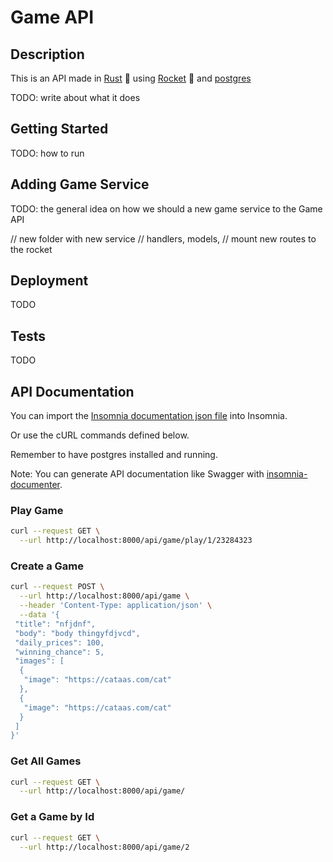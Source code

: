 # Game API

## Description

This is an API made in [Rust](https://www.rust-lang.org/) :crab: using [Rocket](https://github.com/SergioBenitez/Rocket/) :rocket: and [postgres](https://docs.rs/postgres)

TODO: write about what it does

## Getting Started

TODO: how to run

## Adding Game Service

TODO: the general idea on how we should a new game service to the Game API

// new folder with new service
// handlers, models,
// mount new routes to the rocket

## Deployment

TODO

## Tests

TODO

## API Documentation

You can import the [Insomnia documentation json file](insomnia.json) into Insomnia.

Or use the cURL commands defined below.

Remember to have postgres installed and running.

Note: You can generate API documentation like Swagger with [insomnia-documenter](https://www.npmjs.com/package/insomnia-documenter).

### Play Game

```sh
curl --request GET \
  --url http://localhost:8000/api/game/play/1/23284323
```

### Create a Game

```sh
curl --request POST \
  --url http://localhost:8000/api/game \
  --header 'Content-Type: application/json' \
  --data '{
 "title": "nfjdnf",
 "body": "body thingyfdjvcd",
 "daily_prices": 100,
 "winning_chance": 5,
 "images": [
  {
   "image": "https://cataas.com/cat"
  },
  {
   "image": "https://cataas.com/cat"
  }
 ]
}'
```

### Get All Games

```sh
curl --request GET \
  --url http://localhost:8000/api/game/
```

### Get a Game by Id

```sh
curl --request GET \
  --url http://localhost:8000/api/game/2
```
